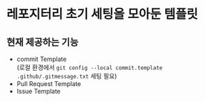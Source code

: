# 레포지터리 초기 세팅을 모아둔 템플릿

## 현재 제공하는 기능
- commit Template  
(로컬 환경에서 `git config --local commit.template .github/.gitmessage.txt` 세팅 필요)
- Pull Request Template
- Issue Template

